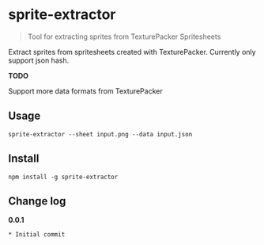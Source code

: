 # sprite-extractor

> Tool for extracting sprites from TexturePacker Spritesheets

Extract sprites from spritesheets created with TexturePacker. Currently only support json hash.

**TODO**

Support more data formats from TexturePacker

## Usage

```
sprite-extractor --sheet input.png --data input.json
```

## Install
```
npm install -g sprite-extractor
```

## Change log

**0.0.1**

    * Initial commit

